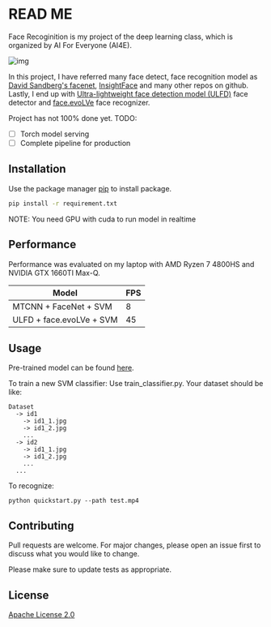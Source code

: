 # READ ME

Face Recoginition is my project of the deep learning class, which is organized by AI For Everyone (AI4E). 

![img](https://i.imgur.com/fuLRu4B.png)

In this project, I have referred many face detect, face recognition model as [David Sandberg's facenet](https://github.com/davidsandberg/facenet), [InsightFace](https://github.com/deepinsight/insightface) and many other repos on github. Lastly, I end up with [Ultra-lightweight face detection model (ULFD)](https://github.com/Linzaer/Ultra-Light-Fast-Generic-Face-Detector-1MB) face detector and [face.evoLVe](https://github.com/ZhaoJ9014/face.evoLVe.PyTorch) face recognizer. 

Project has not 100% done yet.
TODO:
- [ ] Torch model serving
- [ ] Complete pipeline for production

## Installation

Use the package manager [pip](https://pip.pypa.io/en/stable/) to install package.

```bash
pip install -r requirement.txt
```

NOTE: You need GPU with cuda to run model in realtime

## Performance
Performance was evaluated on my laptop with AMD Ryzen 7 4800HS and NVIDIA GTX 1660TI Max-Q.

|Model|FPS|
| ------------- | ------------- |
|MTCNN + FaceNet + SVM|8 |
|ULFD + face.evoLVe + SVM| 45|


## Usage

Pre-trained model can be found [here](https://drive.google.com/drive/folders/18AJXgk4KyAf9sIDi--n_IMGjxZnKYuGv?usp=sharing).

To train a new SVM classifier: Use train_classifier.py. Your dataset should be like:
```
Dataset
  -> id1
    -> id1_1.jpg
    -> id1_2.jpg
    ...
  -> id2
    -> id1_1.jpg
    -> id1_2.jpg
    ...
  ...
```

To recognize:


```
python quickstart.py --path test.mp4
```

## Contributing
Pull requests are welcome. For major changes, please open an issue first to discuss what you would like to change.

Please make sure to update tests as appropriate.

## License
[Apache License 2.0](https://choosealicense.com/licenses/apache-2.0/)
